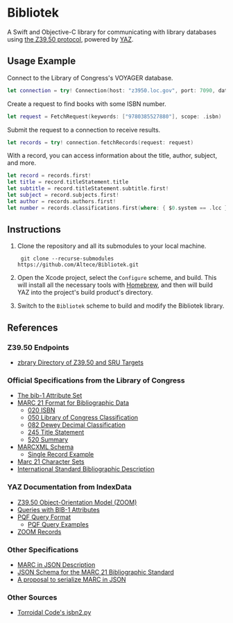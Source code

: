 Bibliotek
===

A Swift and Objective-C library for communicating with library databases using [the Z39.50 protocol][z3950], powered by [YAZ][yaz].

[z3950]: https://en.wikipedia.org/wiki/Z39.50
[yaz]: https://www.indexdata.com/resources/software/yaz/

Usage Example
---

Connect to the Library of Congress's VOYAGER database.

```swift
let connection = try! Connection(host: "z3950.loc.gov", port: 7090, database: "VOYAGER")
```

Create a request to find books with some ISBN number.

```swift
let request = FetchRequest(keywords: ["9780385527880"], scope: .isbn)
```

Submit the request to a connection to receive results.

```swift
let records = try! connection.fetchRecords(request: request)
```

With a record, you can access information about the title, author, subject, and more.

```swift
let record = records.first!
let title = record.titleStatement.title
let subtitle = record.titleStatement.subtitle.first!
let subject = record.subjects.first!
let author = records.authors.first!
let number = records.classifications.first(where: { $0.system == .lcc })
```

Instructions
---

1. Clone the repository and all its submodules to your local machine.

        git clone --recurse-submodules https://github.com/Altece/Bibliotek.git

2. Open the Xcode project, select the `Configure` scheme, and build. 
    This will install all the necessary tools with [Homebrew][brew], and then will build YAZ into the project's build product's directory.
    
3. Switch to the `Bibliotek` scheme to build and modify the Bibliotek library.

[brew]: https://brew.sh

References
---

### Z39.50 Endpoints

- [zbrary Directory of Z39.50 and SRU Targets][zbrary]

[zbrary]: http://www.z-brary.com

### Official Specifications from the Library of Congress

- [The bib-1 Attribute Set][bib1]
- [MARC 21 Format for Bibliographic Data][marc-21]
    - [020 ISBN][marc-isbn]
    - [050 Library of Congress Classification][marc-lcc]
    - [082 Dewey Decimal Classification][marc-ddc]
    - [245 Title Statement][marc-title]
    - [520 Summary][marc-summary]
- [MARCXML Schema][marcxml]
    - [Single Record Example][marcxml-example]
- [Marc 21 Character Sets][marc-characterset]
- [International Standard Bibliographic Description][isbd]


[bib1]: http://www.loc.gov/z3950/agency/bib1.html
[marc-21]: https://www.loc.gov/marc/bibliographic/
[marc-isbn]: http://www.loc.gov/marc/bibliographic/bd020.html
[marc-lcc]: http://www.loc.gov/marc/bibliographic/bd050.html
[marc-ddc]: http://www.loc.gov/marc/bibliographic/bd082.html
[marc-title]: https://www.loc.gov/marc/bibliographic/bd245.html
[marc-summary]: http://www.loc.gov/marc/bibliographic/bd520.html
[marcxml]: http://www.loc.gov/standards/marcxml/
[marcxml-example]: http://www.loc.gov/standards/marcxml/Sandburg/sandburg.xml
[marc-characterset]: https://www.loc.gov/marc/specifications/specchargeneral.html
[isbd]: https://www.ifla.org/files/assets/cataloguing/isbd/isbd-cons_20110321.pdf

### YAZ Documentation from IndexData

- [Z39.50 Object-Orientation Model (ZOOM)][yaz-zoom]
- [Queries with BIB-1 Attributes][yaz-bib-1]
- [PQF Query Format][yaz-pqf-format]
    - [PQF Query Examples][yaz-pqf-examples]
- [ZOOM Records][yaz-zoom-records]

[yaz-zoom]: https://software.indexdata.com/yaz/doc/zoom.html#zoom-connection-z39.50
[yaz-pqf-format]: https://software.indexdata.com/yaz/doc/tools.html#PQF
[yaz-bib-1]: https://software.indexdata.com/zebra/doc/querymodel-rpn.html#querymodel-bib1
[yaz-pqf-examples]: https://software.indexdata.com/yaz/doc/tools.html#PQF-examples
[yaz-zoom-records]: https://software.indexdata.com/yaz/doc/zoom.records.html

### Other Specifications

- [MARC in JSON Description][marc-json]
- [JSON Schema for the MARC 21 Bibliographic Standard][marc-json-schema]
- [A proposal to serialize MARC in JSON][marc-json-proposal]

[marc-json]: https://github.com/marc4j/marc4j/wiki/MARC-in-JSON-Description
[marc-json-schema]: https://github.com/thisismattmiller/marc-json-schema
[marc-json-proposal]: https://rossfsinger.com/blog/2010/09/a-proposal-to-serialize-marc-in-json/

### Other Sources

- [Torroidal Code's isbn2.py][isbn2.py]

[isbn2.py]: https://gist.github.com/toroidal-code/6415977
